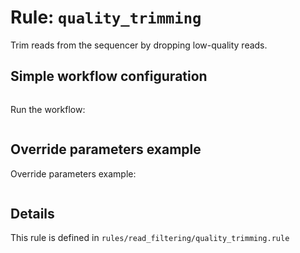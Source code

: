 # Rule: `quality_trimming`

Trim reads from the sequencer by dropping low-quality reads.

## Simple workflow configuration

```
```

Run the workflow:

```
```

## Override parameters example

Override parameters example:

```
```

## Details

This rule is defined in `rules/read_filtering/quality_trimming.rule`

